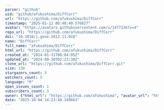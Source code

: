 ```yaml
---
parser: "github"
uid: "github/afukushima/DiffCorr"
url: "https://github.com/afukushima/DiffCorr"
timestamp: "2025-01-12 00:48:40.576827"
avatar: "https://avatars.githubusercontent.com/u/1477136?v=4"
repo_url: "https://github.com/afukushima/DiffCorr"
doi: "10.1016/j.gene.2012.11.028"
name: "DiffCorr"
full_name: "afukushima/DiffCorr"
html_url: "https://github.com/afukushima/DiffCorr"
created_at: "2014-01-31T06:04:05Z"
updated_at: "2024-09-30T02:23:30Z"
clone_url: "https://github.com/afukushima/DiffCorr.git"
size: 330
stargazers_count: 5
watchers_count: 5
language: "R"
open_issues_count: 1
subscribers_count: 3
owner: {"html_url": "https://github.com/afukushima", "avatar_url": "https://avatars.githubusercontent.com/u/1477136?v=4", "login": "afukushima", "type": "User"}
date: "2025-10-04 14:23:48.189663"
---
```

